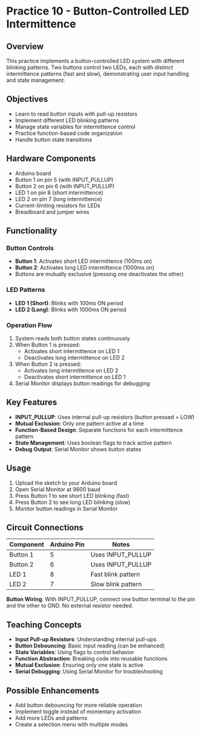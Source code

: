 # Practice 10 - Button-Controlled LED Intermittence

## Overview

This practice implements a button-controlled LED system with different blinking patterns. Two buttons control two LEDs, each with distinct intermittence patterns (fast and slow), demonstrating user input handling and state management.

## Objectives

- Learn to read button inputs with pull-up resistors
- Implement different LED blinking patterns
- Manage state variables for intermittence control
- Practice function-based code organization
- Handle button state transitions

## Hardware Components

- Arduino board
- Button 1 on pin 5 (with INPUT_PULLUP)
- Button 2 on pin 6 (with INPUT_PULLUP)
- LED 1 on pin 8 (short intermittence)
- LED 2 on pin 7 (long intermittence)
- Current-limiting resistors for LEDs
- Breadboard and jumper wires

## Functionality

### Button Controls
- **Button 1**: Activates short LED intermittence (100ms on)
- **Button 2**: Activates long LED intermittence (1000ms on)
- Buttons are mutually exclusive (pressing one deactivates the other)

### LED Patterns
- **LED 1 (Short)**: Blinks with 100ms ON period
- **LED 2 (Long)**: Blinks with 1000ms ON period

### Operation Flow
1. System reads both button states continuously
2. When Button 1 is pressed:
   - Activates short intermittence on LED 1
   - Deactivates long intermittence on LED 2
3. When Button 2 is pressed:
   - Activates long intermittence on LED 2
   - Deactivates short intermittence on LED 1
4. Serial Monitor displays button readings for debugging

## Key Features

- **INPUT_PULLUP**: Uses internal pull-up resistors (button pressed = LOW)
- **Mutual Exclusion**: Only one pattern active at a time
- **Function-Based Design**: Separate functions for each intermittence pattern
- **State Management**: Uses boolean flags to track active pattern
- **Debug Output**: Serial Monitor shows button states

## Usage

1. Upload the sketch to your Arduino board
2. Open Serial Monitor at 9600 baud
3. Press Button 1 to see short LED blinking (fast)
4. Press Button 2 to see long LED blinking (slow)
5. Monitor button readings in Serial Monitor

## Circuit Connections

| Component  | Arduino Pin | Notes                    |
|-----------|-------------|--------------------------|
| Button 1  | 5           | Uses INPUT_PULLUP        |
| Button 2  | 6           | Uses INPUT_PULLUP        |
| LED 1     | 8           | Fast blink pattern       |
| LED 2     | 7           | Slow blink pattern       |

**Button Wiring**: With INPUT_PULLUP, connect one button terminal to the pin and the other to GND. No external resistor needed.

## Teaching Concepts

- **Input Pull-up Resistors**: Understanding internal pull-ups
- **Button Debouncing**: Basic input reading (can be enhanced)
- **State Variables**: Using flags to control behavior
- **Function Abstraction**: Breaking code into reusable functions
- **Mutual Exclusion**: Ensuring only one state is active
- **Serial Debugging**: Using Serial Monitor for troubleshooting

## Possible Enhancements

- Add button debouncing for more reliable operation
- Implement toggle instead of momentary activation
- Add more LEDs and patterns
- Create a selection menu with multiple modes
